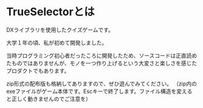 # TrueSelectorとは
DXライブラリを使用したクイズゲームです。

大学１年の頃、私が初めて開発しました。


当時プログラミング初心者だったころに開発したため、ソースコードは正直読めたものではありませんが、モノを一つ作り上げるという大変さと楽しさを感じたプロダクトでもあります。

zip形式の配布版も格納してありますので、ぜひ遊んでみてください。
（zip内のexeファイルがゲーム本体です。Escキーで終了します。ファイル構造を変えると正しく動きませんのでご注意を）

